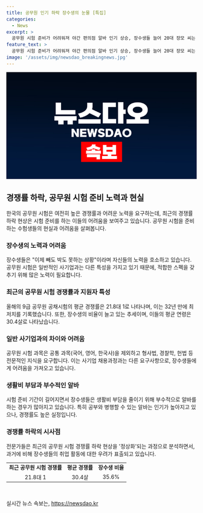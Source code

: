 ```yaml
---
title: 공무원 인기 하락 장수생의 눈물 [특집]
categories:
  - News
excerpt: >
  공무원 시험 준비가 어려워져 야간 편의점 알바 인기 상승, 장수생들 늘어 20대 장모 씨는 7급 공무원 시험 5년째 준비 중인데 생활비 부담으로 어려움을 토로했다. 경쟁률은 하락하고 장수생 평균 연령은 30.4세로 올해 처음 30대가 넘었으며, 30대 지원자 비중도 증가했다. 임금 문제로 이직 의향이 있는데, 장수생들에게는 박봉인 공무원 시험 준비를 왜 아직까지 하냐는 눈치도 채웠다. 생활비를 위해 알바를 하는 장수생도 늘어나며, 공시 낭인 우려도 나오고 있다.
feature_text: >
  공무원 시험 준비가 어려워져 야간 편의점 알바 인기 상승, 장수생들 늘어 20대 장모 씨는 7급 공무원 시험 5년째 준비 중인데 생활비 부담으로 어려움을 토로했다. 경쟁률은 하락하고 장수생 평균 연령은 30.4세로 올해 처음 30대가 넘었으며, 30대 지원자 비중도 증가했다. 임금 문제로 이직 의향이 있는데, 장수생들에게는 박봉인 공무원 시험 준비를 왜 아직까지 하냐는 눈치도 채웠다. 생활비를 위해 알바를 하는 장수생도 늘어나며, 공시 낭인 우려도 나오고 있다.
image: '/assets/img/newsdao_breakingnews.jpg'
---
```


<p><img src="/assets/img/newsdao_breakingnews.jpg" alt="implanttips 속보" /></p>

<h2 data-ke-size="size26">경쟁률 하락, 공무원 시험 준비 노력과 현실</h2>

<p data-ke-size="size16">한국의 공무원 시험은 여전히 높은 경쟁률과 어려운 노력을 요구하는데, 최근의 경쟁률 하락 현상은 시험 준비를 하는 이들의 어려움을 보여주고 있습니다. 공무원 시험을 준비하는 수험생들의 현실과 어려움을 살펴봅니다.</p>

<h3 data-ke-size="size24">장수생의 노력과 어려움</h3>

<p data-ke-size="size16">장수생들은 "이제 빼도 박도 못하는 상황"이라며 자신들의 노력을 호소하고 있습니다. 공무원 시험은 일반적인 사기업과는 다른 특성을 가지고 있기 때문에, 적합한 스펙을 갖추기 위해 많은 노력이 필요합니다.</p>

<h3 data-ke-size="size24">최근의 공무원 시험 경쟁률과 지원자 특성</h3>

<p data-ke-size="size16">올해의 9급 공무원 공채시험의 평균 경쟁률은 21.8대 1로 나타나며, 이는 32년 만에 최저치를 기록했습니다. 또한, 장수생의 비율이 늘고 있는 추세이며, 이들의 평균 연령은 30.4살로 나타났습니다.</p>

<h3 data-ke-size="size24">일반 사기업과의 차이와 어려움</h3>

<p data-ke-size="size16">공무원 시험 과목은 공통 과목(국어, 영어, 한국사)을 제외하고 형사법, 경찰학, 헌법 등 전문적인 지식을 요구합니다. 이는 사기업 채용과정과는 다른 요구사항으로, 장수생들에게 어려움을 가져오고 있습니다.</p>

<h3 data-ke-size="size24">생활비 부담과 부수적인 알바</h3>

<p data-ke-size="size16">시험 준비 기간이 길어지면서 장수생들은 생활비 부담을 줄이기 위해 부수적으로 알바를 하는 경우가 많아지고 있습니다. 특히 공부와 병행할 수 있는 알바는 인기가 높아지고 있으나, 경쟁률도 높은 실정입니다.</p>

<h3 data-ke-size="size24">경쟁률 하락의 시사점</h3>

<p data-ke-size="size16">전문가들은 최근의 공무원 시험 경쟁률 하락 현상을 '정상화'되는 과정으로 분석하면서, 과거에 비해 장수생들의 취업 활동에 대한 우려가 표출되고 있습니다.</p>

<table>
    <tr>
        <td style="text-align: center; height: 17px;"><b>최근 공무원 시험 경쟁률</b></td>
        <td style="text-align: center; height: 17px;"><b>평균 경쟁률</b></td>
        <td style="text-align: center; height: 17px;"><b>장수생 비율</b></td>
    </tr>
    <tr>
        <td style="text-align: center; height: 17px;">21.8대 1</td>
        <td style="text-align: center; height: 17px;">30.4살</td>
        <td style="text-align: center; height: 17px;">35.6%</td>
    </tr>
</table>

<p data-ke-size="size16">&nbsp;</p>
실시간 뉴스 속보는, <a href="https://newsdao.kr" rel="dofollow">https://newsdao.kr</a>


